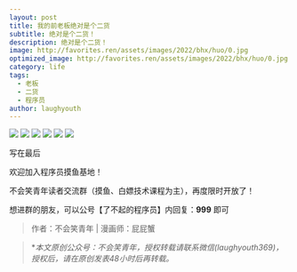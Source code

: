 ```yaml
---
layout: post
title: 我的前老板绝对是个二货
subtitle: 绝对是个二货！
description: 绝对是个二货！
image: http://favorites.ren/assets/images/2022/bhx/huo/0.jpg
optimized_image: http://favorites.ren/assets/images/2022/bhx/huo/0.jpg
category: life
tags:
  - 老板
  - 二货
  - 程序员
author: laughyouth
---
```


![](http://favorites.ren/assets/images/2022/bhx/huo/640.jpeg)
![](http://favorites.ren/assets/images/2022/bhx/huo/640-1.jpeg)
![](http://favorites.ren/assets/images/2022/bhx/huo/640-2.jpeg)
![](http://favorites.ren/assets/images/2022/bhx/huo/640-3.jpeg)
![](http://favorites.ren/assets/images/2022/bhx/huo/640-4.jpeg)
![](http://favorites.ren/assets/images/2022/bhx/huo/640-5.jpeg)


写在最后

欢迎加入程序员摸鱼基地！

不会笑青年读者交流群（摸鱼、白嫖技术课程为主），再度限时开放了！

想进群的朋友，可以公号【了不起的程序员】内回复：**999** 即可

>作者：不会笑青年 | 漫画师：屁屁蟹

>**本文原创公众号：不会笑青年，授权转载请联系微信(laughyouth369)，授权后，请在原创发表48小时后再转载。*
